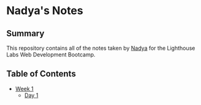 # Nadya's Notes

## Summary

This repository contains all of the notes taken by [Nadya](https://github.com/NadyaCodes) for the Lighthouse Labs Web Development Bootcamp.

## Table of Contents
* [Week 1](/Week_1)
  * [Day 1](/Week_1/Day_1)
